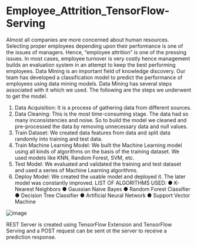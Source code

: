 # Employee_Attrition_TensorFlow-Serving
Almost all companies are more concerned about human resources. Selecting proper employees depending upon their performance is one of the issues of managers. Hence, “employee attrition” is one of the pressing issues. In most cases, employee turnover is very costly hence management builds an evaluation system in an attempt to keep the best performing employees.
Data Mining is an important field of knowledge discovery. Our team has developed a classification model to predict the performance of employees using data mining models.
Data Mining has several steps associated with it which we used.
The following are the steps we underwent to get the model.
1. Data Acquisition: It is a process of gathering data from different sources.
2. Data Cleaning: This is the most time-consuming stage. The data had so many inconsistencies and noise. So to build the model we cleaned and pre-processed the data by removing unnecessary data and null values.
3. Train Dataset: We created data features from data and split data randomly into training and test data.
4. Train Machine Learning Model: We built the Machine Learning model using all kinds of algorithms on the basis of the training dataset. We used models like KNN, Random Forest, SVM, etc.
5. Test Model: We evaluated and validated the training and test dataset and used a series of Machine Learning algorithms.
6. Deploy Model: We created the usable model and deployed it. The later model was constantly improved.
LIST OF ALGORITHMS USED:
● K- Nearest Neighbors
● Gaussian Naive Bayes
● Random Forest Classifier
● Decision Tree Classifier
● Artificial Neural Network
● Support Vector Machine

![image](https://user-images.githubusercontent.com/16652234/131415000-b3293293-aff9-4b4c-bcef-5f56a5722531.png)

REST Server is created using TensorFlow Extension and TensorFlow Serving and a POST request can be sent ot the server to receive a prediction response.
